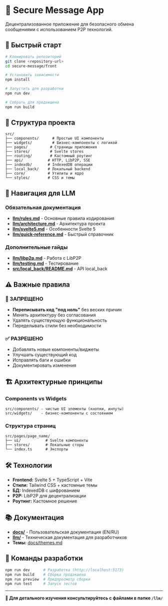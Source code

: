 # 🔐 Secure Message App

Децентрализованное приложение для безопасного обмена сообщениями с использованием P2P технологий.

## 🚀 Быстрый старт

```bash
# Клонировать репозиторий
git clone <repository-url>
cd secure-message/front

# Установить зависимости
npm install

# Запустить для разработки
npm run dev

# Собрать для продакшена
npm run build
```

## 📁 Структура проекта

```
src/
├── components/      # Простые UI компоненты
├── widgets/         # Бизнес-компоненты с логикой  
├── pages/          # Страницы приложения
├── stores/         # Svelte stores
├── routing/        # Кастомный роутинг
├── api/           # HTTP, LibP2P, SSE
├── indexdb/       # IndexedDB операции
├── local_back/    # Локальный backend
├── core/          # Утилиты и ядро
└── styles/        # CSS и темы
```

## 🧭 Навигация для LLM

### Обязательная документация
- **[llm/rules.md](llm/rules.md)** - Основные правила кодирования
- **[llm/architecture.md](llm/architecture.md)** - Архитектура проекта  
- **[llm/svelte5.md](llm/svelte5.md)** - Особенности Svelte 5
- **[llm/quick-reference.md](llm/quick-reference.md)** - Быстрый справочник

### Дополнительные гайды
- **[llm/libp2p.md](llm/libp2p.md)** - Работа с LibP2P
- **[llm/testing.md](llm/testing.md)** - Тестирование
- **[src/local_back/README.md](src/local_back/README.md)** - API local_back

## ⚠️ Важные правила

### 🚫 ЗАПРЕЩЕНО
- **Переписывать код "под ноль"** без веских причин  
- Менять архитектуру без согласования
- Удалять существующую функциональность
- Переделывать стили без необходимости

### ✅ РАЗРЕШЕНО  
- Добавлять новые компоненты/виджеты
- Улучшать существующий код
- Исправлять баги и ошибки
- Документировать изменения

## 🏗️ Архитектурные принципы

### Components vs Widgets
```
src/components/ - чистые UI элементы (кнопки, инпуты)  
src/widgets/    - бизнес-компоненты с состоянием
```

### Структура страниц
```
src/pages/page_name/
├── ui/           # Svelte компоненты
├── stores/       # Локальные сторы  
└── index.ts      # Экспорты
```

## 🛠️ Технологии

- **Frontend:** Svelte 5 + TypeScript + Vite
- **Стили:** Tailwind CSS + кастомные темы
- **БД:** IndexedDB с шифрованием
- **P2P:** LibP2P для децентрализации
- **Роутинг:** Кастомное решение

## 📚 Документация

- **[docs/](docs/)** - Пользовательская документация (EN/RU)
- **[llm/](llm/)** - Техническая документация для разработчиков
- **Темы:** [docs/themes.md](docs/themes.md)

## 🔧 Команды разработки

```bash
npm run dev      # Разработка (http://localhost:5173)
npm run build    # Сборка продакшена  
npm run preview  # Предпросмотр сборки
npm run test     # Запуск тестов
```

---

**📖 Для детального изучения консультируйтесь с файлами в папке `/llm/`**
